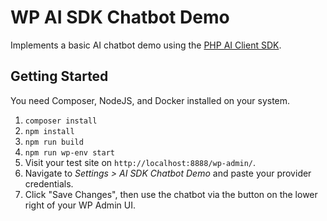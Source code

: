# WP AI SDK Chatbot Demo

Implements a basic AI chatbot demo using the [PHP AI Client SDK](https://github.com/WordPress/php-ai-client).

## Getting Started

You need Composer, NodeJS, and Docker installed on your system.

1. `composer install`
2. `npm install`
3. `npm run build`
4. `npm run wp-env start`
5. Visit your test site on `http://localhost:8888/wp-admin/`.
6. Navigate to _Settings > AI SDK Chatbot Demo_ and paste your provider credentials.
7. Click "Save Changes", then use the chatbot via the button on the lower right of your WP Admin UI.
